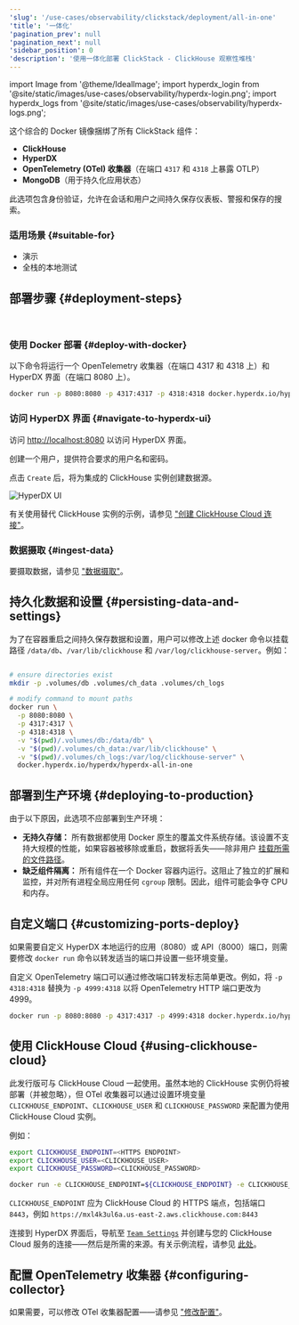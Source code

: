 ```yaml
---
'slug': '/use-cases/observability/clickstack/deployment/all-in-one'
'title': '一体化'
'pagination_prev': null
'pagination_next': null
'sidebar_position': 0
'description': '使用一体化部署 ClickStack - ClickHouse 观察性堆栈'
---
```


import Image from '@theme/IdealImage';
import hyperdx_login from '@site/static/images/use-cases/observability/hyperdx-login.png';
import hyperdx_logs from '@site/static/images/use-cases/observability/hyperdx-logs.png';

这个综合的 Docker 镜像捆绑了所有 ClickStack 组件：

* **ClickHouse**
* **HyperDX**
* **OpenTelemetry (OTel) 收集器**（在端口 `4317` 和 `4318` 上暴露 OTLP）
* **MongoDB**（用于持久化应用状态）

此选项包含身份验证，允许在会话和用户之间持久保存仪表板、警报和保存的搜索。

### 适用场景 {#suitable-for}

* 演示
* 全栈的本地测试

## 部署步骤 {#deployment-steps}
<br/>

<VerticalStepper headerLevel="h3">

### 使用 Docker 部署 {#deploy-with-docker}

以下命令将运行一个 OpenTelemetry 收集器（在端口 4317 和 4318 上）和 HyperDX 界面（在端口 8080 上）。

```bash
docker run -p 8080:8080 -p 4317:4317 -p 4318:4318 docker.hyperdx.io/hyperdx/hyperdx-all-in-one
```

### 访问 HyperDX 界面 {#navigate-to-hyperdx-ui}

访问 [http://localhost:8080](http://localhost:8080) 以访问 HyperDX 界面。

创建一个用户，提供符合要求的用户名和密码。

点击 `Create` 后，将为集成的 ClickHouse 实例创建数据源。

<Image img={hyperdx_login} alt="HyperDX UI" size="lg"/>

有关使用替代 ClickHouse 实例的示例，请参见 ["创建 ClickHouse Cloud 连接"](/use-cases/observability/clickstack/getting-started#create-a-cloud-connection)。

### 数据摄取 {#ingest-data}

要摄取数据，请参见 ["数据摄取"](/use-cases/observability/clickstack/ingesting-data)。

</VerticalStepper>

## 持久化数据和设置 {#persisting-data-and-settings}

为了在容器重启之间持久保存数据和设置，用户可以修改上述 docker 命令以挂载路径 `/data/db`、`/var/lib/clickhouse` 和 `/var/log/clickhouse-server`。例如：

```bash

# ensure directories exist
mkdir -p .volumes/db .volumes/ch_data .volumes/ch_logs

# modify command to mount paths
docker run \
  -p 8080:8080 \
  -p 4317:4317 \
  -p 4318:4318 \
  -v "$(pwd)/.volumes/db:/data/db" \
  -v "$(pwd)/.volumes/ch_data:/var/lib/clickhouse" \
  -v "$(pwd)/.volumes/ch_logs:/var/log/clickhouse-server" \
  docker.hyperdx.io/hyperdx/hyperdx-all-in-one
```

## 部署到生产环境 {#deploying-to-production}

由于以下原因，此选项不应部署到生产环境：

- **无持久存储：** 所有数据都使用 Docker 原生的覆盖文件系统存储。该设置不支持大规模的性能，如果容器被移除或重启，数据将丢失——除非用户 [挂载所需的文件路径](#persisting-data-and-settings)。
- **缺乏组件隔离：** 所有组件在一个 Docker 容器内运行。这阻止了独立的扩展和监控，并对所有进程全局应用任何 `cgroup` 限制。因此，组件可能会争夺 CPU 和内存。

## 自定义端口 {#customizing-ports-deploy}

如果需要自定义 HyperDX 本地运行的应用（8080）或 API（8000）端口，则需要修改 `docker run` 命令以转发适当的端口并设置一些环境变量。

自定义 OpenTelemetry 端口可以通过修改端口转发标志简单更改。例如，将 `-p 4318:4318` 替换为 `-p 4999:4318` 以将 OpenTelemetry HTTP 端口更改为 4999。

```bash
docker run -p 8080:8080 -p 4317:4317 -p 4999:4318 docker.hyperdx.io/hyperdx/hyperdx-all-in-one
```

## 使用 ClickHouse Cloud {#using-clickhouse-cloud}

此发行版可与 ClickHouse Cloud 一起使用。虽然本地的 ClickHouse 实例仍将被部署（并被忽略），但 OTel 收集器可以通过设置环境变量 `CLICKHOUSE_ENDPOINT`、`CLICKHOUSE_USER` 和 `CLICKHOUSE_PASSWORD` 来配置为使用 ClickHouse Cloud 实例。

例如：

```bash
export CLICKHOUSE_ENDPOINT=<HTTPS ENDPOINT>
export CLICKHOUSE_USER=<CLICKHOUSE_USER>
export CLICKHOUSE_PASSWORD=<CLICKHOUSE_PASSWORD>

docker run -e CLICKHOUSE_ENDPOINT=${CLICKHOUSE_ENDPOINT} -e CLICKHOUSE_USER=default -e CLICKHOUSE_PASSWORD=${CLICKHOUSE_PASSWORD} -p 8080:8080 -p 4317:4317 -p 4318:4318 docker.hyperdx.io/hyperdx/hyperdx-all-in-one
```

`CLICKHOUSE_ENDPOINT` 应为 ClickHouse Cloud 的 HTTPS 端点，包括端口 `8443`，例如 `https://mxl4k3ul6a.us-east-2.aws.clickhouse.com:8443`

连接到 HyperDX 界面后，导航至 [`Team Settings`](http://localhost:8080/team) 并创建与您的 ClickHouse Cloud 服务的连接——然后是所需的来源。有关示例流程，请参见 [此处](/use-cases/observability/clickstack/getting-started#create-a-cloud-connection)。

## 配置 OpenTelemetry 收集器 {#configuring-collector}

如果需要，可以修改 OTel 收集器配置——请参见 ["修改配置"](/use-cases/observability/clickstack/ingesting-data/otel-collector#modifying-otel-collector-configuration)。
